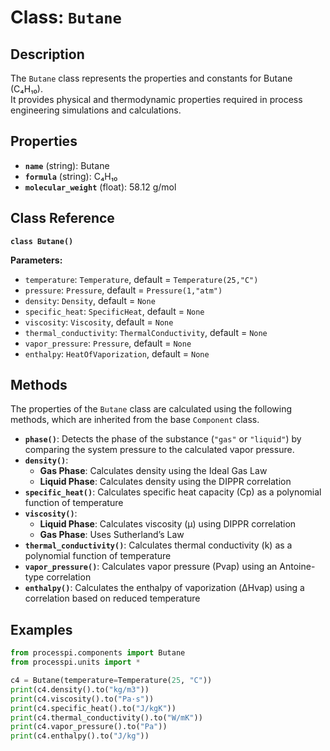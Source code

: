 # **Class: `Butane`**

## **Description**

The `Butane` class represents the properties and constants for Butane (C₄H₁₀).  
It provides physical and thermodynamic properties required in process engineering simulations and calculations.

## **Properties**

* **`name`** (string): Butane  
* **`formula`** (string): C₄H₁₀  
* **`molecular_weight`** (float): 58.12 g/mol  

## **Class Reference**

**`class Butane()`**

**Parameters:**  
* `temperature`: `Temperature`, default = `Temperature(25,"C")`  
* `pressure`: `Pressure`, default = `Pressure(1,"atm")`  
* `density`: `Density`, default = `None`  
* `specific_heat`: `SpecificHeat`, default = `None`  
* `viscosity`: `Viscosity`, default = `None`  
* `thermal_conductivity`: `ThermalConductivity`, default = `None`  
* `vapor_pressure`: `Pressure`, default = `None`  
* `enthalpy`: `HeatOfVaporization`, default = `None`  

## **Methods**

The properties of the `Butane` class are calculated using the following methods, which are inherited from the base `Component` class.

* **`phase()`**: Detects the phase of the substance (`"gas"` or `"liquid"`) by comparing the system pressure to the calculated vapor pressure.  
* **`density()`**:  
    * **Gas Phase**: Calculates density using the Ideal Gas Law  
    * **Liquid Phase**: Calculates density using the DIPPR correlation  
* **`specific_heat()`**: Calculates specific heat capacity (Cp​) as a polynomial function of temperature  
* **`viscosity()`**:  
    * **Liquid Phase**: Calculates viscosity (μ) using DIPPR correlation  
    * **Gas Phase**: Uses Sutherland’s Law  
* **`thermal_conductivity()`**: Calculates thermal conductivity (k) as a polynomial function of temperature  
* **`vapor_pressure()`**: Calculates vapor pressure (Pvap​) using an Antoine-type correlation  
* **`enthalpy()`**: Calculates the enthalpy of vaporization (ΔHvap​) using a correlation based on reduced temperature  

## **Examples**

```py
from processpi.components import Butane
from processpi.units import *

c4 = Butane(temperature=Temperature(25, "C"))
print(c4.density().to("kg/m3"))
print(c4.viscosity().to("Pa·s"))
print(c4.specific_heat().to("J/kgK"))
print(c4.thermal_conductivity().to("W/mK"))
print(c4.vapor_pressure().to("Pa"))
print(c4.enthalpy().to("J/kg"))
```